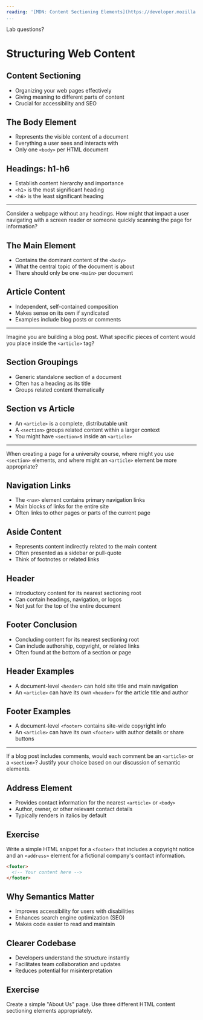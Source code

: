 ```yaml
---
reading: '[MDN: Content Sectioning Elements](https://developer.mozilla.org/en-US/docs/Web/HTML/Reference/Elements#content_sectioning)'
...
```


Lab questions?

# Structuring Web Content

## Content Sectioning

- Organizing your web pages effectively
- Giving meaning to different parts of content
- Crucial for accessibility and SEO

## The Body Element

- Represents the visible content of a document
- Everything a user sees and interacts with
- Only one `<body>` per HTML document

## Headings: h1-h6

- Establish content hierarchy and importance
- `<h1>` is the most significant heading
- `<h6>` is the least significant heading

---

Consider a webpage without any headings. How might that impact a user navigating with a screen reader or someone quickly scanning the page for information?

## The Main Element

- Contains the dominant content of the `<body>`
- What the central topic of the document is about
- There should only be one `<main>` per document

## Article Content

- Independent, self-contained composition
- Makes sense on its own if syndicated
- Examples include blog posts or comments

---

Imagine you are building a blog post. What specific pieces of content would you place inside the `<article>` tag?

## Section Groupings

- Generic standalone section of a document
- Often has a heading as its title
- Groups related content thematically

## Section vs Article

- An `<article>` is a complete, distributable unit
- A `<section>` groups related content within a larger context
- You might have `<section>`s inside an `<article>`

---

When creating a page for a university course, where might you use `<section>` elements, and where might an `<article>` element be more appropriate?

## Navigation Links

- The `<nav>` element contains primary navigation links
- Main blocks of links for the entire site
- Often links to other pages or parts of the current page

## Aside Content

- Represents content indirectly related to the main content
- Often presented as a sidebar or pull-quote
- Think of footnotes or related links

## Header

- Introductory content for its nearest sectioning root
- Can contain headings, navigation, or logos
- Not just for the top of the entire document

## Footer Conclusion

- Concluding content for its nearest sectioning root
- Can include authorship, copyright, or related links
- Often found at the bottom of a section or page

## Header Examples

- A document-level `<header>` can hold site title and main navigation
- An `<article>` can have its own `<header>` for the article title and author

## Footer Examples

- A document-level `<footer>` contains site-wide copyright info
- An `<article>` can have its own `<footer>` with author details or share buttons

---

If a blog post includes comments, would each comment be an `<article>` or a `<section>`? Justify your choice based on our discussion of semantic elements.

## Address Element

- Provides contact information for the nearest `<article>` or `<body>`
- Author, owner, or other relevant contact details
- Typically renders in italics by default

## Exercise

Write a simple HTML snippet for a `<footer>` that includes a copyright notice and an `<address>` element for a fictional company's contact information.

```html
<footer>
  <!-- Your content here -->
</footer>
```

## Why Semantics Matter

- Improves accessibility for users with disabilities
- Enhances search engine optimization (SEO)
- Makes code easier to read and maintain

## Clearer Codebase

- Developers understand the structure instantly
- Facilitates team collaboration and updates
- Reduces potential for misinterpretation

## Exercise

Create a simple "About Us" page. Use three different HTML content sectioning elements appropriately.
